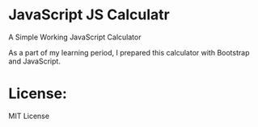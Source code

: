 # JavaScript JS Calculatr
 A Simple Working JavaScript Calculator

 As a part of my learning period, I prepared this calculator with Bootstrap and JavaScript.

# License:

MIT License

